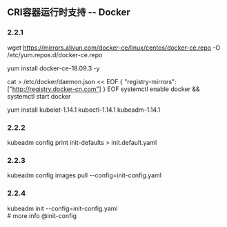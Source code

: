 

## CRI容器运行时支持 -- Docker

### 2.2.1
wget https://mirrors.aliyun.com/docker-ce/linux/centos/docker-ce.repo -O /etc/yum.repos.d/docker-ce.repo

yum install docker-ce-18.09.3 -y

cat >  /etc/docker/daemon.json  << EOF
{
  "registry-mirrors": ["http://registry.docker-cn.com"]
}
EOF
systemctl enable docker && systemctl start docker



yum install kubelet-1.14.1  kubectl-1.14.1 kubeadm-1.14.1

### 2.2.2
kubeadm config print init-defaults > init.default.yaml

### 2.2.3
kubeadm config images pull --config=init-config.yaml

### 2.2.4
kubeadm init --config=init-config.yaml  
	# more info @init-config

